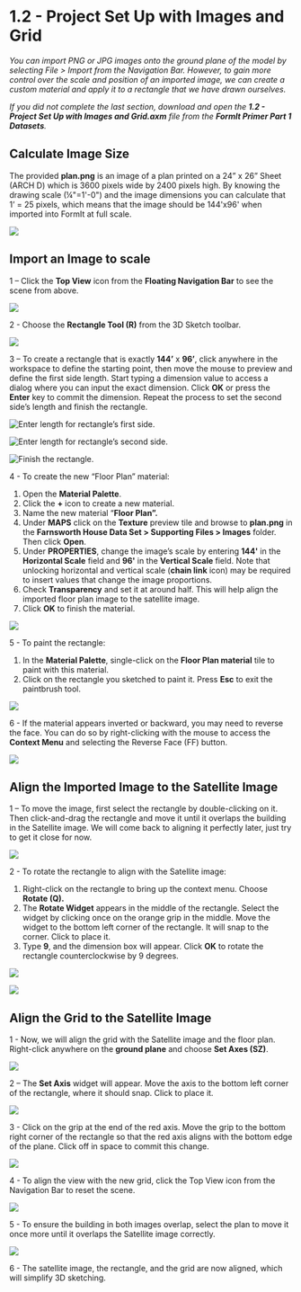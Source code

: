 # 1.2 - Project Set Up with Images and Grid

_You can import PNG or JPG images onto the ground plane of the model by selecting File > Import from the Navigation Bar. However, to gain more control over the scale and position of an imported image, we can create a custom material and apply it to a rectangle that we have drawn ourselves._

_If you did not complete the last section, download and open the_ _**1.2 - Project Set Up with Images and Grid.axm**_ _file from the_ _**FormIt Primer Part 1 Datasets**._

## **Calculate Image Size**

The provided **plan.png** is an image of a plan printed on a 24” x 26” Sheet (ARCH D) which is 3600 pixels wide by 2400 pixels high. By knowing the drawing scale (¼"=1'-0") and the image dimensions you can calculate that 1’ = 25 pixels, which means that the image should be 144'x96' when imported into FormIt at full scale.

![](<../../.gitbook/assets/0 (1) (2).png>)

## **Import an Image to scale**

1 – Click the **Top View** icon from the **Floating Navigation Bar** to see the scene from above.

![](<../../.gitbook/assets/1 (1).png>)

2 - Choose the **Rectangle Tool (R)** from the 3D Sketch toolbar.

![](<../../.gitbook/assets/2 (1).png>)

3 – To create a rectangle that is exactly **144’** x **96’**, click anywhere in the workspace to define the starting point, then move the mouse to preview and define the first side length. Start typing a dimension value to access a dialog where you can input the exact dimension. Click **OK** or press the **Enter** key to commit the dimension. Repeat the process to set the second side’s length and finish the rectangle.

![Enter length for rectangle’s first side.](<../../.gitbook/assets/3 (1).png>)

![Enter length for rectangle’s second side.](<../../.gitbook/assets/4 (1).png>)

![Finish the rectangle.](<../../.gitbook/assets/5 (1).png>)

4 - To create the new “Floor Plan” material:

1. Open the **Material Palette**.
2. Click the **+** icon to create a new material.
3. Name the new material “**Floor Plan”.**
4. Under **MAPS** click on the **Texture** preview tile and browse to **plan.png** in the **Farnsworth House Data Set > Supporting Files > Images** folder. Then click **Open**.
5. Under **PROPERTIES**, change the image’s scale by entering **144'** in the **Horizontal Scale** field and **96'** in the **Vertical Scale** field. Note that unlocking horizontal and vertical scale (**chain link** icon) may be required to insert values that change the image proportions.
6. Check **Transparency** and set it at around half. This will help align the imported floor plan image to the satellite image.
7. Click **OK** to finish the material.

![](../../.gitbook/assets/create-1.png)

5 - To paint the rectangle:

1. In the **Material Palette**, single-click on the **Floor Plan material** tile to paint with this material.
2. Click on the rectangle you sketched to paint it. Press **Esc** to exit the paintbrush tool.

![](../../.gitbook/assets/7.jpeg)

6 - If the material appears inverted or backward, you may need to reverse the face. You can do so by right-clicking with the mouse to access the **Context Menu** and selecting the Reverse Face (FF) button.

![](../../.gitbook/assets/8.png)

## **Align the Imported Image to the Satellite Image**

1 – To move the image, first select the rectangle by double-clicking on it. Then click-and-drag the rectangle and move it until it overlaps the building in the Satellite image. We will come back to aligning it perfectly later, just try to get it close for now.

![](../../.gitbook/assets/9.png)

2 - To rotate the rectangle to align with the Satellite image:

1. Right-click on the rectangle to bring up the context menu. Choose **Rotate (Q).**
2. The **Rotate Widget** appears in the middle of the rectangle. Select the widget by clicking once on the orange grip in the middle. Move the widget to the bottom left corner of the rectangle. It will snap to the corner. Click to place it.
3. Type **9**, and the dimension box will appear. Click **OK** to rotate the rectangle counterclockwise by 9 degrees.

![](../../.gitbook/assets/10.png)

![](../../.gitbook/assets/11.png)

## **Align the Grid to the Satellite Image**

1 - Now, we will align the grid with the Satellite image and the floor plan. Right-click anywhere on the **ground plane** and choose **Set Axes (SZ)**.

![](../../.gitbook/assets/12.png)

2 – The **Set Axis** widget will appear. Move the axis to the bottom left corner of the rectangle, where it should snap. Click to place it.

![](../../.gitbook/assets/13.png)

3 - Click on the grip at the end of the red axis. Move the grip to the bottom right corner of the rectangle so that the red axis aligns with the bottom edge of the plane. Click off in space to commit this change.

![](../../.gitbook/assets/14.png)

4 - To align the view with the new grid, click the Top View icon from the Navigation Bar to reset the scene.

![](../../.gitbook/assets/15.png)

5 - To ensure the building in both images overlap, select the plan to move it once more until it overlaps the Satellite image correctly.

![](../../.gitbook/assets/16.png)

6 - The satellite image, the rectangle, and the grid are now aligned, which will simplify 3D sketching.
